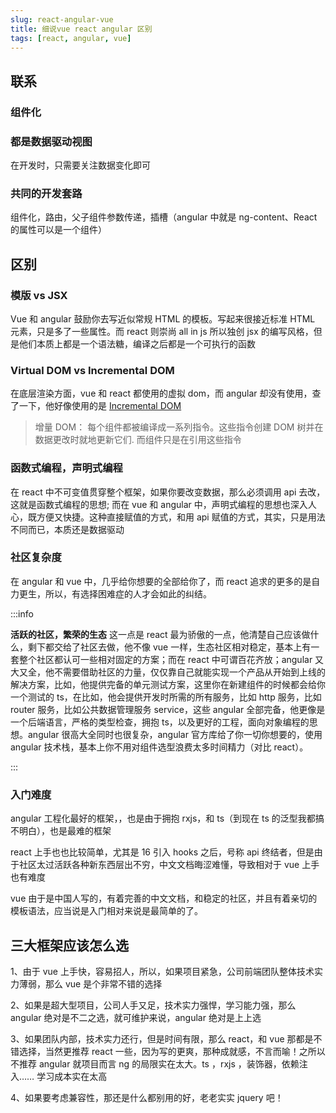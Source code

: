 ```yaml
---
slug: react-angular-vue
title: 细说vue react angular 区别
tags: [react, angular, vue]
---
```


## 联系

### 组件化

### 都是数据驱动视图

在开发时，只需要关注数据变化即可

### 共同的开发套路

组件化，路由，父子组件参数传递，插槽（angular 中就是 ng-content、React 的属性可以是一个组件）

## 区别

### 模版 vs JSX

Vue 和 angular 鼓励你去写近似常规 HTML 的模板。写起来很接近标准 HTML 元素，只是多了一些属性。而 react 则崇尚 all in js 所以独创 jsx 的编写风格，但是他们本质上都是一个语法糖，编译之后都是一个可执行的函数

### Virtual DOM vs Incremental DOM

在底层渲染方面，vue 和 react 都使用的虚拟 dom，而 angular 却没有使用，查了一下，他好像使用的是 [Incremental DOM](https://blog.csdn.net/rockan007/article/details/90716237)

> 增量 DOM： 每个组件都被编译成一系列指令。这些指令创建 DOM 树并在数据更改时就地更新它们. 而组件只是在引用这些指令

### 函数式编程，声明式编程

在 react 中不可变值贯穿整个框架，如果你要改变数据，那么必须调用 api 去改，这就是函数式编程的思想; 而在 vue 和 angular 中，声明式编程的思想也深入人心，既方便又快捷。这种直接赋值的方式，和用 api 赋值的方式，其实，只是用法不同而已，本质还是数据驱动

### 社区复杂度

在 angular 和 vue 中，几乎给你想要的全部给你了，而 react 追求的更多的是自力更生，所以，有选择困难症的人才会如此的纠结。

:::info

**活跃的社区，繁荣的生态** 这一点是 react 最为骄傲的一点，他清楚自己应该做什么，剩下都交给了社区去做，他不像 vue 一样，生态社区相对稳定，基本上有一套整个社区都认可一些相对固定的方案；而在 react 中可谓百花齐放；angular 又大又全，他不需要借助社区的力量，仅仅靠自己就能实现一个产品从开始到上线的解决方案，比如，他提供完备的单元测试方案，这里你在新建组件的时候都会给你一个测试的 ts，在比如，他会提供开发时所需的所有服务，比如 http 服务，比如 router 服务，比如公共数据管理服务 service，这些 angular 全部完备，他更像是一个后端语言，严格的类型检查，拥抱 ts，以及更好的工程，面向对象编程的思想。angular 很高大全同时也很复杂，angular 官方库给了你一切你想要的，使用 angular 技术栈，基本上你不用对组件选型浪费太多时间精力（对比 react）。

:::

### 入门难度

angular 工程化最好的框架，，也是由于拥抱 rxjs，和 ts（到现在 ts 的泛型我都搞不明白），也是最难的框架

react 上手也也比较简单，尤其是 16 引入 hooks 之后，号称 api 终结者，但是由于社区太过活跃各种新东西层出不穷，中文文档晦涩难懂，导致相对于 vue 上手也有难度

vue 由于是中国人写的，有着完善的中文文档，和稳定的社区，并且有着亲切的模板语法，应当说是入门相对来说是最简单的了。

## 三大框架应该怎么选

1、由于 vue 上手快，容易招人，所以，如果项目紧急，公司前端团队整体技术实力薄弱，那么 vue 是个非常不错的选择

2、如果是超大型项目，公司人手又足，技术实力强悍，学习能力强，那么 angular 绝对是不二之选，就可维护来说，angular 绝对是上上选

3、如果团队内部，技术实力还行，但是时间有限，那么 react，和 vue 那都是不错选择，当然更推荐 react 一些，因为写的更爽，那种成就感，不言而喻！之所以不推荐 angular 就项目而言 ng 的局限实在太大。ts ，rxjs ，装饰器，依赖注入…… 学习成本实在太高

4、如果要考虑兼容性，那还是什么都别用的好，老老实实 jquery 吧！
